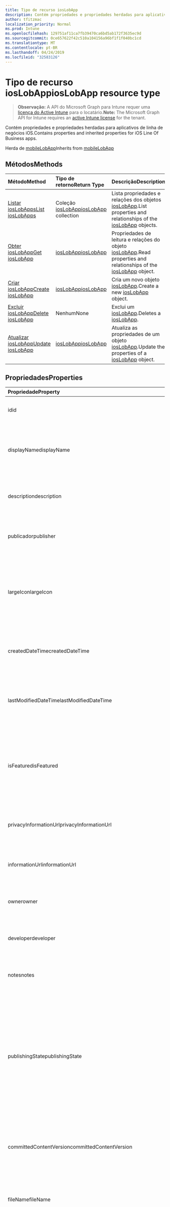 ```yaml
---
title: Tipo de recurso iosLobApp
description: Contém propriedades e propriedades herdadas para aplicativos de linha de negócios iOS.
author: tfitzmac
localization_priority: Normal
ms.prod: Intune
ms.openlocfilehash: 129751af11ca7fb39470ca6bd5ab172f3635ec9d
ms.sourcegitcommit: 0ce657622f42c510a104156a96bf1f1f040bc1cd
ms.translationtype: MT
ms.contentlocale: pt-BR
ms.lasthandoff: 04/24/2019
ms.locfileid: "32583126"
---
```

# <a name="ioslobapp-resource-type"></a><span data-ttu-id="4edb0-103">Tipo de recurso iosLobApp</span><span class="sxs-lookup"><span data-stu-id="4edb0-103">iosLobApp resource type</span></span>

> <span data-ttu-id="4edb0-104">**Observação:** A API do Microsoft Graph para Intune requer uma [licença do Active Intune](https://go.microsoft.com/fwlink/?linkid=839381) para o locatário.</span><span class="sxs-lookup"><span data-stu-id="4edb0-104">**Note:** The Microsoft Graph API for Intune requires an [active Intune license](https://go.microsoft.com/fwlink/?linkid=839381) for the tenant.</span></span>

<span data-ttu-id="4edb0-105">Contém propriedades e propriedades herdadas para aplicativos de linha de negócios iOS.</span><span class="sxs-lookup"><span data-stu-id="4edb0-105">Contains properties and inherited properties for iOS Line Of Business apps.</span></span>


<span data-ttu-id="4edb0-106">Herda de [mobileLobApp](../resources/intune-apps-mobilelobapp.md)</span><span class="sxs-lookup"><span data-stu-id="4edb0-106">Inherits from [mobileLobApp](../resources/intune-apps-mobilelobapp.md)</span></span>

## <a name="methods"></a><span data-ttu-id="4edb0-107">Métodos</span><span class="sxs-lookup"><span data-stu-id="4edb0-107">Methods</span></span>
|<span data-ttu-id="4edb0-108">Método</span><span class="sxs-lookup"><span data-stu-id="4edb0-108">Method</span></span>|<span data-ttu-id="4edb0-109">Tipo de retorno</span><span class="sxs-lookup"><span data-stu-id="4edb0-109">Return Type</span></span>|<span data-ttu-id="4edb0-110">Descrição</span><span class="sxs-lookup"><span data-stu-id="4edb0-110">Description</span></span>|
|:---|:---|:---|
|[<span data-ttu-id="4edb0-111">Listar iosLobApps</span><span class="sxs-lookup"><span data-stu-id="4edb0-111">List iosLobApps</span></span>](../api/intune-apps-ioslobapp-list.md)|<span data-ttu-id="4edb0-112">Coleção [iosLobApp](../resources/intune-apps-ioslobapp.md)</span><span class="sxs-lookup"><span data-stu-id="4edb0-112">[iosLobApp](../resources/intune-apps-ioslobapp.md) collection</span></span>|<span data-ttu-id="4edb0-113">Lista propriedades e relações dos objetos [iosLobApp](../resources/intune-apps-ioslobapp.md).</span><span class="sxs-lookup"><span data-stu-id="4edb0-113">List properties and relationships of the [iosLobApp](../resources/intune-apps-ioslobapp.md) objects.</span></span>|
|[<span data-ttu-id="4edb0-114">Obter iosLobApp</span><span class="sxs-lookup"><span data-stu-id="4edb0-114">Get iosLobApp</span></span>](../api/intune-apps-ioslobapp-get.md)|[<span data-ttu-id="4edb0-115">iosLobApp</span><span class="sxs-lookup"><span data-stu-id="4edb0-115">iosLobApp</span></span>](../resources/intune-apps-ioslobapp.md)|<span data-ttu-id="4edb0-116">Propriedades de leitura e relações do objeto [iosLobApp](../resources/intune-apps-ioslobapp.md).</span><span class="sxs-lookup"><span data-stu-id="4edb0-116">Read properties and relationships of the [iosLobApp](../resources/intune-apps-ioslobapp.md) object.</span></span>|
|[<span data-ttu-id="4edb0-117">Criar iosLobApp</span><span class="sxs-lookup"><span data-stu-id="4edb0-117">Create iosLobApp</span></span>](../api/intune-apps-ioslobapp-create.md)|[<span data-ttu-id="4edb0-118">iosLobApp</span><span class="sxs-lookup"><span data-stu-id="4edb0-118">iosLobApp</span></span>](../resources/intune-apps-ioslobapp.md)|<span data-ttu-id="4edb0-119">Cria um novo objeto [iosLobApp](../resources/intune-apps-ioslobapp.md).</span><span class="sxs-lookup"><span data-stu-id="4edb0-119">Create a new [iosLobApp](../resources/intune-apps-ioslobapp.md) object.</span></span>|
|[<span data-ttu-id="4edb0-120">Excluir iosLobApp</span><span class="sxs-lookup"><span data-stu-id="4edb0-120">Delete iosLobApp</span></span>](../api/intune-apps-ioslobapp-delete.md)|<span data-ttu-id="4edb0-121">Nenhum</span><span class="sxs-lookup"><span data-stu-id="4edb0-121">None</span></span>|<span data-ttu-id="4edb0-122">Exclui um [iosLobApp](../resources/intune-apps-ioslobapp.md).</span><span class="sxs-lookup"><span data-stu-id="4edb0-122">Deletes a [iosLobApp](../resources/intune-apps-ioslobapp.md).</span></span>|
|[<span data-ttu-id="4edb0-123">Atualizar iosLobApp</span><span class="sxs-lookup"><span data-stu-id="4edb0-123">Update iosLobApp</span></span>](../api/intune-apps-ioslobapp-update.md)|[<span data-ttu-id="4edb0-124">iosLobApp</span><span class="sxs-lookup"><span data-stu-id="4edb0-124">iosLobApp</span></span>](../resources/intune-apps-ioslobapp.md)|<span data-ttu-id="4edb0-125">Atualiza as propriedades de um objeto [iosLobApp](../resources/intune-apps-ioslobapp.md).</span><span class="sxs-lookup"><span data-stu-id="4edb0-125">Update the properties of a [iosLobApp](../resources/intune-apps-ioslobapp.md) object.</span></span>|

## <a name="properties"></a><span data-ttu-id="4edb0-126">Propriedades</span><span class="sxs-lookup"><span data-stu-id="4edb0-126">Properties</span></span>
|<span data-ttu-id="4edb0-127">Propriedade</span><span class="sxs-lookup"><span data-stu-id="4edb0-127">Property</span></span>|<span data-ttu-id="4edb0-128">Tipo</span><span class="sxs-lookup"><span data-stu-id="4edb0-128">Type</span></span>|<span data-ttu-id="4edb0-129">Descrição</span><span class="sxs-lookup"><span data-stu-id="4edb0-129">Description</span></span>|
|:---|:---|:---|
|<span data-ttu-id="4edb0-130">id</span><span class="sxs-lookup"><span data-stu-id="4edb0-130">id</span></span>|<span data-ttu-id="4edb0-131">Cadeia de caracteres</span><span class="sxs-lookup"><span data-stu-id="4edb0-131">String</span></span>|<span data-ttu-id="4edb0-132">Chave da entidade.</span><span class="sxs-lookup"><span data-stu-id="4edb0-132">Key of the entity.</span></span> <span data-ttu-id="4edb0-133">Herdado de [mobileApp](../resources/intune-apps-mobileapp.md)</span><span class="sxs-lookup"><span data-stu-id="4edb0-133">Inherited from [mobileApp](../resources/intune-apps-mobileapp.md)</span></span>|
|<span data-ttu-id="4edb0-134">displayName</span><span class="sxs-lookup"><span data-stu-id="4edb0-134">displayName</span></span>|<span data-ttu-id="4edb0-135">String</span><span class="sxs-lookup"><span data-stu-id="4edb0-135">String</span></span>|<span data-ttu-id="4edb0-136">O título do aplicativo importado ou definido pelo administrador.</span><span class="sxs-lookup"><span data-stu-id="4edb0-136">The admin provided or imported title of the app.</span></span> <span data-ttu-id="4edb0-137">Herdado de [mobileApp](../resources/intune-apps-mobileapp.md)</span><span class="sxs-lookup"><span data-stu-id="4edb0-137">Inherited from [mobileApp](../resources/intune-apps-mobileapp.md)</span></span>|
|<span data-ttu-id="4edb0-138">description</span><span class="sxs-lookup"><span data-stu-id="4edb0-138">description</span></span>|<span data-ttu-id="4edb0-139">String</span><span class="sxs-lookup"><span data-stu-id="4edb0-139">String</span></span>|<span data-ttu-id="4edb0-140">A descrição do aplicativo.</span><span class="sxs-lookup"><span data-stu-id="4edb0-140">The description of the app.</span></span> <span data-ttu-id="4edb0-141">Herdado de [mobileApp](../resources/intune-apps-mobileapp.md)</span><span class="sxs-lookup"><span data-stu-id="4edb0-141">Inherited from [mobileApp](../resources/intune-apps-mobileapp.md)</span></span>|
|<span data-ttu-id="4edb0-142">publicador</span><span class="sxs-lookup"><span data-stu-id="4edb0-142">publisher</span></span>|<span data-ttu-id="4edb0-143">String</span><span class="sxs-lookup"><span data-stu-id="4edb0-143">String</span></span>|<span data-ttu-id="4edb0-144">O publicador do aplicativo.</span><span class="sxs-lookup"><span data-stu-id="4edb0-144">The publisher of the app.</span></span> <span data-ttu-id="4edb0-145">Herdado de [mobileApp](../resources/intune-apps-mobileapp.md)</span><span class="sxs-lookup"><span data-stu-id="4edb0-145">Inherited from [mobileApp](../resources/intune-apps-mobileapp.md)</span></span>|
|<span data-ttu-id="4edb0-146">largeIcon</span><span class="sxs-lookup"><span data-stu-id="4edb0-146">largeIcon</span></span>|[<span data-ttu-id="4edb0-147">mimeContent</span><span class="sxs-lookup"><span data-stu-id="4edb0-147">mimeContent</span></span>](../resources/intune-shared-mimecontent.md)|<span data-ttu-id="4edb0-148">O ícone grande, a ser exibido nos detalhes do aplicativo e usado para o carregamento do ícone.</span><span class="sxs-lookup"><span data-stu-id="4edb0-148">The large icon, to be displayed in the app details and used for upload of the icon.</span></span> <span data-ttu-id="4edb0-149">Herdado de [mobileApp](../resources/intune-apps-mobileapp.md)</span><span class="sxs-lookup"><span data-stu-id="4edb0-149">Inherited from [mobileApp](../resources/intune-apps-mobileapp.md)</span></span>|
|<span data-ttu-id="4edb0-150">createdDateTime</span><span class="sxs-lookup"><span data-stu-id="4edb0-150">createdDateTime</span></span>|<span data-ttu-id="4edb0-151">DateTimeOffset</span><span class="sxs-lookup"><span data-stu-id="4edb0-151">DateTimeOffset</span></span>|<span data-ttu-id="4edb0-152">A data e a hora da criação do aplicativo.</span><span class="sxs-lookup"><span data-stu-id="4edb0-152">The date and time the app was created.</span></span> <span data-ttu-id="4edb0-153">Herdado de [mobileApp](../resources/intune-apps-mobileapp.md)</span><span class="sxs-lookup"><span data-stu-id="4edb0-153">Inherited from [mobileApp](../resources/intune-apps-mobileapp.md)</span></span>|
|<span data-ttu-id="4edb0-154">lastModifiedDateTime</span><span class="sxs-lookup"><span data-stu-id="4edb0-154">lastModifiedDateTime</span></span>|<span data-ttu-id="4edb0-155">DateTimeOffset</span><span class="sxs-lookup"><span data-stu-id="4edb0-155">DateTimeOffset</span></span>|<span data-ttu-id="4edb0-156">A data e a hora que o aplicativo foi modificado pela última vez.</span><span class="sxs-lookup"><span data-stu-id="4edb0-156">The date and time the app was last modified.</span></span> <span data-ttu-id="4edb0-157">Herdado de [mobileApp](../resources/intune-apps-mobileapp.md)</span><span class="sxs-lookup"><span data-stu-id="4edb0-157">Inherited from [mobileApp](../resources/intune-apps-mobileapp.md)</span></span>|
|<span data-ttu-id="4edb0-158">isFeatured</span><span class="sxs-lookup"><span data-stu-id="4edb0-158">isFeatured</span></span>|<span data-ttu-id="4edb0-159">Boolean</span><span class="sxs-lookup"><span data-stu-id="4edb0-159">Boolean</span></span>|<span data-ttu-id="4edb0-160">O valor que indica se o aplicativo está marcado como em destaque pelo administrador. Herdado de [mobileApp](../resources/intune-apps-mobileapp.md)</span><span class="sxs-lookup"><span data-stu-id="4edb0-160">The value indicating whether the app is marked as featured by the admin. Inherited from [mobileApp](../resources/intune-apps-mobileapp.md)</span></span>|
|<span data-ttu-id="4edb0-161">privacyInformationUrl</span><span class="sxs-lookup"><span data-stu-id="4edb0-161">privacyInformationUrl</span></span>|<span data-ttu-id="4edb0-162">String</span><span class="sxs-lookup"><span data-stu-id="4edb0-162">String</span></span>|<span data-ttu-id="4edb0-163">A URL da declaração de privacidade.</span><span class="sxs-lookup"><span data-stu-id="4edb0-163">The privacy statement Url.</span></span> <span data-ttu-id="4edb0-164">Herdado de [mobileApp](../resources/intune-apps-mobileapp.md)</span><span class="sxs-lookup"><span data-stu-id="4edb0-164">Inherited from [mobileApp](../resources/intune-apps-mobileapp.md)</span></span>|
|<span data-ttu-id="4edb0-165">informationUrl</span><span class="sxs-lookup"><span data-stu-id="4edb0-165">informationUrl</span></span>|<span data-ttu-id="4edb0-166">String</span><span class="sxs-lookup"><span data-stu-id="4edb0-166">String</span></span>|<span data-ttu-id="4edb0-167">A URL de informações adicionais.</span><span class="sxs-lookup"><span data-stu-id="4edb0-167">The more information Url.</span></span> <span data-ttu-id="4edb0-168">Herdado de [mobileApp](../resources/intune-apps-mobileapp.md)</span><span class="sxs-lookup"><span data-stu-id="4edb0-168">Inherited from [mobileApp](../resources/intune-apps-mobileapp.md)</span></span>|
|<span data-ttu-id="4edb0-169">owner</span><span class="sxs-lookup"><span data-stu-id="4edb0-169">owner</span></span>|<span data-ttu-id="4edb0-170">String</span><span class="sxs-lookup"><span data-stu-id="4edb0-170">String</span></span>|<span data-ttu-id="4edb0-171">O proprietário do conteúdo.</span><span class="sxs-lookup"><span data-stu-id="4edb0-171">The owner of the app.</span></span> <span data-ttu-id="4edb0-172">Herdado de [mobileApp](../resources/intune-apps-mobileapp.md)</span><span class="sxs-lookup"><span data-stu-id="4edb0-172">Inherited from [mobileApp](../resources/intune-apps-mobileapp.md)</span></span>|
|<span data-ttu-id="4edb0-173">developer</span><span class="sxs-lookup"><span data-stu-id="4edb0-173">developer</span></span>|<span data-ttu-id="4edb0-174">String</span><span class="sxs-lookup"><span data-stu-id="4edb0-174">String</span></span>|<span data-ttu-id="4edb0-175">O desenvolvedor do aplicativo.</span><span class="sxs-lookup"><span data-stu-id="4edb0-175">The developer of the app.</span></span> <span data-ttu-id="4edb0-176">Herdado de [mobileApp](../resources/intune-apps-mobileapp.md)</span><span class="sxs-lookup"><span data-stu-id="4edb0-176">Inherited from [mobileApp](../resources/intune-apps-mobileapp.md)</span></span>|
|<span data-ttu-id="4edb0-177">notes</span><span class="sxs-lookup"><span data-stu-id="4edb0-177">notes</span></span>|<span data-ttu-id="4edb0-178">String</span><span class="sxs-lookup"><span data-stu-id="4edb0-178">String</span></span>|<span data-ttu-id="4edb0-179">Anotações do aplicativo.</span><span class="sxs-lookup"><span data-stu-id="4edb0-179">Notes for the app.</span></span> <span data-ttu-id="4edb0-180">Herdado de [mobileApp](../resources/intune-apps-mobileapp.md)</span><span class="sxs-lookup"><span data-stu-id="4edb0-180">Inherited from [mobileApp](../resources/intune-apps-mobileapp.md)</span></span>|
|<span data-ttu-id="4edb0-181">publishingState</span><span class="sxs-lookup"><span data-stu-id="4edb0-181">publishingState</span></span>|[<span data-ttu-id="4edb0-182">mobileAppPublishingState</span><span class="sxs-lookup"><span data-stu-id="4edb0-182">mobileAppPublishingState</span></span>](../resources/intune-apps-mobileapppublishingstate.md)|<span data-ttu-id="4edb0-183">O estado de publicação do aplicativo.</span><span class="sxs-lookup"><span data-stu-id="4edb0-183">The publishing state for the app.</span></span> <span data-ttu-id="4edb0-184">O aplicativo não pode ser assinado, a menos que ele seja publicado.</span><span class="sxs-lookup"><span data-stu-id="4edb0-184">The app cannot be assigned unless the app is published.</span></span> <span data-ttu-id="4edb0-185">Herdado de [mobileApp](../resources/intune-apps-mobileapp.md).</span><span class="sxs-lookup"><span data-stu-id="4edb0-185">Inherited from [mobileApp](../resources/intune-apps-mobileapp.md).</span></span> <span data-ttu-id="4edb0-186">Os valores possíveis são: `notPublished`, `processing`, `published`.</span><span class="sxs-lookup"><span data-stu-id="4edb0-186">Possible values are: `notPublished`, `processing`, `published`.</span></span>|
|<span data-ttu-id="4edb0-187">committedContentVersion</span><span class="sxs-lookup"><span data-stu-id="4edb0-187">committedContentVersion</span></span>|<span data-ttu-id="4edb0-188">String</span><span class="sxs-lookup"><span data-stu-id="4edb0-188">String</span></span>|<span data-ttu-id="4edb0-189">A versão do conteúdo interno confirmado.</span><span class="sxs-lookup"><span data-stu-id="4edb0-189">The internal committed content version.</span></span> <span data-ttu-id="4edb0-190">Herdado de [mobileLobApp](../resources/intune-apps-mobilelobapp.md)</span><span class="sxs-lookup"><span data-stu-id="4edb0-190">Inherited from [mobileLobApp](../resources/intune-apps-mobilelobapp.md)</span></span>|
|<span data-ttu-id="4edb0-191">fileName</span><span class="sxs-lookup"><span data-stu-id="4edb0-191">fileName</span></span>|<span data-ttu-id="4edb0-192">String</span><span class="sxs-lookup"><span data-stu-id="4edb0-192">String</span></span>|<span data-ttu-id="4edb0-193">O nome do arquivo do aplicativo Lob principal.</span><span class="sxs-lookup"><span data-stu-id="4edb0-193">The name of the main Lob application file.</span></span> <span data-ttu-id="4edb0-194">Herdado de [mobileLobApp](../resources/intune-apps-mobilelobapp.md)</span><span class="sxs-lookup"><span data-stu-id="4edb0-194">Inherited from [mobileLobApp](../resources/intune-apps-mobilelobapp.md)</span></span>|
|<span data-ttu-id="4edb0-195">size</span><span class="sxs-lookup"><span data-stu-id="4edb0-195">size</span></span>|<span data-ttu-id="4edb0-196">Int64</span><span class="sxs-lookup"><span data-stu-id="4edb0-196">Int64</span></span>|<span data-ttu-id="4edb0-197">O tamanho total, incluindo todos os arquivos carregados.</span><span class="sxs-lookup"><span data-stu-id="4edb0-197">The total size, including all uploaded files.</span></span> <span data-ttu-id="4edb0-198">Herdado de [mobileLobApp](../resources/intune-apps-mobilelobapp.md)</span><span class="sxs-lookup"><span data-stu-id="4edb0-198">Inherited from [mobileLobApp](../resources/intune-apps-mobilelobapp.md)</span></span>|
|<span data-ttu-id="4edb0-199">bundleId</span><span class="sxs-lookup"><span data-stu-id="4edb0-199">bundleId</span></span>|<span data-ttu-id="4edb0-200">String</span><span class="sxs-lookup"><span data-stu-id="4edb0-200">String</span></span>|<span data-ttu-id="4edb0-201">O Nome da Identidade.</span><span class="sxs-lookup"><span data-stu-id="4edb0-201">The Identity Name.</span></span>|
|<span data-ttu-id="4edb0-202">applicableDeviceType</span><span class="sxs-lookup"><span data-stu-id="4edb0-202">applicableDeviceType</span></span>|[<span data-ttu-id="4edb0-203">iosDeviceType</span><span class="sxs-lookup"><span data-stu-id="4edb0-203">iosDeviceType</span></span>](../resources/intune-apps-iosdevicetype.md)|<span data-ttu-id="4edb0-204">A arquitetura do iOS na qual esse aplicativo pode ser executado.</span><span class="sxs-lookup"><span data-stu-id="4edb0-204">The iOS architecture for which this app can run on.</span></span>|
|<span data-ttu-id="4edb0-205">minimumSupportedOperatingSystem</span><span class="sxs-lookup"><span data-stu-id="4edb0-205">minimumSupportedOperatingSystem</span></span>|[<span data-ttu-id="4edb0-206">iosMinimumOperatingSystem</span><span class="sxs-lookup"><span data-stu-id="4edb0-206">iosMinimumOperatingSystem</span></span>](../resources/intune-apps-iosminimumoperatingsystem.md)|<span data-ttu-id="4edb0-207">O valor do sistema de operacional mínimo aplicável.</span><span class="sxs-lookup"><span data-stu-id="4edb0-207">The value for the minimum applicable operating system.</span></span>|
|<span data-ttu-id="4edb0-208">expirationDateTime</span><span class="sxs-lookup"><span data-stu-id="4edb0-208">expirationDateTime</span></span>|<span data-ttu-id="4edb0-209">DateTimeOffset</span><span class="sxs-lookup"><span data-stu-id="4edb0-209">DateTimeOffset</span></span>|<span data-ttu-id="4edb0-210">O tempo de expiração.</span><span class="sxs-lookup"><span data-stu-id="4edb0-210">The expiration time.</span></span>|
|<span data-ttu-id="4edb0-211">versionNumber</span><span class="sxs-lookup"><span data-stu-id="4edb0-211">versionNumber</span></span>|<span data-ttu-id="4edb0-212">String</span><span class="sxs-lookup"><span data-stu-id="4edb0-212">String</span></span>|<span data-ttu-id="4edb0-213">O número de versão do aplicativo de Linha de Negócios (LoB) iOS.</span><span class="sxs-lookup"><span data-stu-id="4edb0-213">The version number of iOS Line of Business (LoB) app.</span></span>|
|<span data-ttu-id="4edb0-214">buildNumber</span><span class="sxs-lookup"><span data-stu-id="4edb0-214">buildNumber</span></span>|<span data-ttu-id="4edb0-215">Cadeia de caracteres</span><span class="sxs-lookup"><span data-stu-id="4edb0-215">String</span></span>|<span data-ttu-id="4edb0-216">O número de build do aplicativo de Linha de Negócios (LoB) iOS.</span><span class="sxs-lookup"><span data-stu-id="4edb0-216">The build number of iOS Line of Business (LoB) app.</span></span>|

## <a name="relationships"></a><span data-ttu-id="4edb0-217">Relações</span><span class="sxs-lookup"><span data-stu-id="4edb0-217">Relationships</span></span>
|<span data-ttu-id="4edb0-218">Relação</span><span class="sxs-lookup"><span data-stu-id="4edb0-218">Relationship</span></span>|<span data-ttu-id="4edb0-219">Tipo</span><span class="sxs-lookup"><span data-stu-id="4edb0-219">Type</span></span>|<span data-ttu-id="4edb0-220">Descrição</span><span class="sxs-lookup"><span data-stu-id="4edb0-220">Description</span></span>|
|:---|:---|:---|
|<span data-ttu-id="4edb0-221">categories</span><span class="sxs-lookup"><span data-stu-id="4edb0-221">categories</span></span>|<span data-ttu-id="4edb0-222">Coleção [mobileAppCategory](../resources/intune-apps-mobileappcategory.md)</span><span class="sxs-lookup"><span data-stu-id="4edb0-222">[mobileAppCategory](../resources/intune-apps-mobileappcategory.md) collection</span></span>|<span data-ttu-id="4edb0-223">A lista de categorias para este aplicativo.</span><span class="sxs-lookup"><span data-stu-id="4edb0-223">The list of categories for this app.</span></span> <span data-ttu-id="4edb0-224">Herdado de [mobileApp](../resources/intune-apps-mobileapp.md)</span><span class="sxs-lookup"><span data-stu-id="4edb0-224">Inherited from [mobileApp](../resources/intune-apps-mobileapp.md)</span></span>|
|<span data-ttu-id="4edb0-225">assignments</span><span class="sxs-lookup"><span data-stu-id="4edb0-225">assignments</span></span>|<span data-ttu-id="4edb0-226">Coleção [mobileAppAssignment](../resources/intune-apps-mobileappassignment.md)</span><span class="sxs-lookup"><span data-stu-id="4edb0-226">[mobileAppAssignment](../resources/intune-apps-mobileappassignment.md) collection</span></span>|<span data-ttu-id="4edb0-227">A lista de atribuições de grupo para esse aplicativo móvel.</span><span class="sxs-lookup"><span data-stu-id="4edb0-227">The list of group assignments for this mobile app.</span></span> <span data-ttu-id="4edb0-228">Herdado de [mobileApp](../resources/intune-apps-mobileapp.md)</span><span class="sxs-lookup"><span data-stu-id="4edb0-228">Inherited from [mobileApp](../resources/intune-apps-mobileapp.md)</span></span>|
|<span data-ttu-id="4edb0-229">contentVersions</span><span class="sxs-lookup"><span data-stu-id="4edb0-229">contentVersions</span></span>|<span data-ttu-id="4edb0-230">Coleção [mobileAppContent](../resources/intune-apps-mobileappcontent.md)</span><span class="sxs-lookup"><span data-stu-id="4edb0-230">[mobileAppContent](../resources/intune-apps-mobileappcontent.md) collection</span></span>|<span data-ttu-id="4edb0-231">A lista das versões de conteúdo deste aplicativo.</span><span class="sxs-lookup"><span data-stu-id="4edb0-231">The list of content versions for this app.</span></span> <span data-ttu-id="4edb0-232">Herdado de [mobileLobApp](../resources/intune-apps-mobilelobapp.md)</span><span class="sxs-lookup"><span data-stu-id="4edb0-232">Inherited from [mobileLobApp](../resources/intune-apps-mobilelobapp.md)</span></span>|

## <a name="json-representation"></a><span data-ttu-id="4edb0-233">Representação JSON</span><span class="sxs-lookup"><span data-stu-id="4edb0-233">JSON Representation</span></span>
<span data-ttu-id="4edb0-234">Veja a seguir uma representação JSON do recurso.</span><span class="sxs-lookup"><span data-stu-id="4edb0-234">Here is a JSON representation of the resource.</span></span>
<!-- {
  "blockType": "resource",
  "keyProperty": "id",
  "@odata.type": "microsoft.graph.iosLobApp"
}
-->
``` json
{
  "@odata.type": "#microsoft.graph.iosLobApp",
  "id": "String (identifier)",
  "displayName": "String",
  "description": "String",
  "publisher": "String",
  "largeIcon": {
    "@odata.type": "microsoft.graph.mimeContent",
    "type": "String",
    "value": "binary"
  },
  "createdDateTime": "String (timestamp)",
  "lastModifiedDateTime": "String (timestamp)",
  "isFeatured": true,
  "privacyInformationUrl": "String",
  "informationUrl": "String",
  "owner": "String",
  "developer": "String",
  "notes": "String",
  "publishingState": "String",
  "committedContentVersion": "String",
  "fileName": "String",
  "size": 1024,
  "bundleId": "String",
  "applicableDeviceType": {
    "@odata.type": "microsoft.graph.iosDeviceType",
    "iPad": true,
    "iPhoneAndIPod": true
  },
  "minimumSupportedOperatingSystem": {
    "@odata.type": "microsoft.graph.iosMinimumOperatingSystem",
    "v8_0": true,
    "v9_0": true,
    "v10_0": true,
    "v11_0": true,
    "v12_0": true
  },
  "expirationDateTime": "String (timestamp)",
  "versionNumber": "String",
  "buildNumber": "String"
}
```



